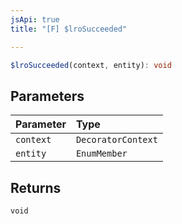 ```yaml
---
jsApi: true
title: "[F] $lroSucceeded"

---
```

```ts
$lroSucceeded(context, entity): void
```

## Parameters

| Parameter | Type |
| :------ | :------ |
| `context` | `DecoratorContext` |
| `entity` | `EnumMember` |

## Returns

`void`
